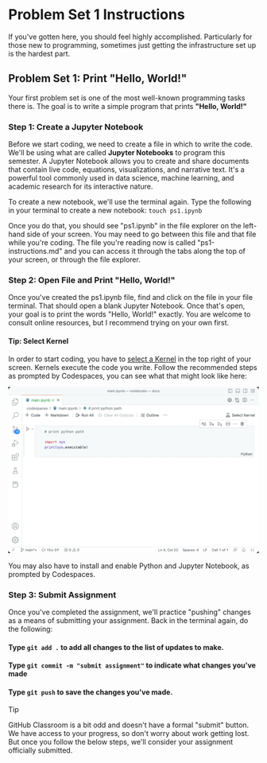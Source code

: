 # Problem Set 1 Instructions
If you've gotten here, you should feel highly accomplished. Particularly for those new to programming, sometimes just getting the infrastructure set up is the hardest part.

## Problem Set 1: Print "Hello, World!"
Your first problem set is one of the most well-known programming tasks there is. The goal is to write a simple program that prints **"Hello, World!"**

### Step 1: Create a Jupyter Notebook
Before we start coding, we need to create a file in which to write the code. We'll be using what are called **Jupyter Notebooks** to program this semester. A Jupyter Notebook allows you to create and share documents that contain live code, equations, visualizations, and narrative text. It's a powerful tool commonly used in data science, machine learning, and academic research for its interactive nature.

To create a new notebook, we'll use the terminal again. Type the following in your terminal to create a new notebook: ```touch ps1.ipynb```

Once you do that, you should see "ps1.ipynb" in the file explorer on the left-hand side of your screen. You may need to go between this file and that file while you're coding. The file you're reading now is called "ps1-instructions.md" and you can access it through the tabs along the top of your screen, or through the file explorer.

### Step 2: Open File and Print "Hello, World!"
Once you've created the ps1.ipynb file, find and click on the file in your file terminal. That should open a blank Jupyter Notebook. Once that's open, your goal is to print the words "Hello, World!" exactly. You are welcome to consult online resources, but I recommend trying on your own first. 

#### Tip: Select Kernel

In order to start coding, you have to [select a Kernel](https://code.visualstudio.com/docs/datascience/jupyter-kernel-management) in the top right of your screen. Kernels execute the code you write. Follow the recommended steps as prompted by Codespaces, you can see what that might look like here:

![image](images/noterbook-kernel-picker.gif)

You may also have to install and enable Python and Jupyter Notebook, as prompted by Codespaces.

### Step 3: Submit Assignment
Once you've completed the assignment, we'll practice "pushing" changes as a means of submitting your assignment. Back in the terminal again, do the following:

#### Type ```git add .``` to add all changes to the list of updates to make.
#### Type ```git commit -m "submit assignment"``` to indicate what changes you've made
#### Type ```git push``` to save the changes you've made.

> [!TIP]
> GitHub Classroom is a bit odd and doesn't have a formal "submit" button. We have access to your progress, so don't worry about work getting lost. But once you follow the below steps, we'll consider your assignment officially submitted.
